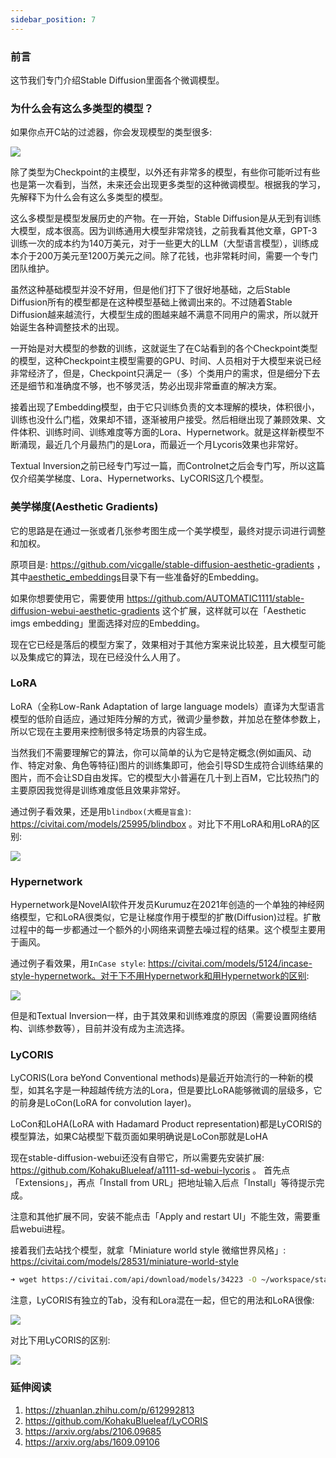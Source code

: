 ```yaml
---
sidebar_position: 7
---
```


### 前言

这节我们专门介绍Stable Diffusion里面各个微调模型。

### 为什么会有这么多类型的模型？

如果你点开C站的过滤器，你会发现模型的类型很多:

![](https://user-images.githubusercontent.com/841395/236610939-a7bbf07d-df0d-4906-88ff-068c72656348.png)

除了类型为Checkpoint的主模型，以外还有非常多的模型，有些你可能听过有些也是第一次看到，当然，未来还会出现更多类型的这种微调模型。根据我的学习，先解释下为什么会有这么多类型的模型。

这么多模型是模型发展历史的产物。在一开始，Stable Diffusion是从无到有训练大模型，成本很高。因为训练通用大模型非常烧钱，之前我看其他文章，GPT-3训练一次的成本约为140万美元，对于一些更大的LLM（大型语言模型），训练成本介于200万美元至1200万美元之间。除了花钱，也非常耗时间，需要一个专门团队维护。

虽然这种基础模型并没不好用，但是他们打下了很好地基础，之后Stable Diffusion所有的模型都是在这种模型基础上微调出来的。不过随着Stable Diffusion越来越流行，大模型生成的图越来越不满意不同用户的需求，所以就开始诞生各种调整技术的出现。

一开始是对大模型的参数的训练，这就诞生了在C站看到的各个Checkpoint类型的模型，这种Checkpoint主模型需要的GPU、时间、人员相对于大模型来说已经非常经济了，但是，Checkpoint只满足一（多）个类用户的需求，但是细分下去还是细节和准确度不够，也不够灵活，势必出现非常垂直的解决方案。

接着出现了Embedding模型，由于它只训练负责的文本理解的模块，体积很小，训练也没什么门槛，效果却不错，逐渐被用户接受。然后相继出现了兼顾效果、文件体积、训练时间、训练难度等方面的Lora、Hypernetwork。就是这样新模型不断涌现，最近几个月最热门的是Lora，而最近一个月Lycoris效果也非常好。

Textual Inversion之前已经专门写过一篇，而Controlnet之后会专门写，所以这篇仅介绍美学梯度、Lora、Hypernetworks、LyCORIS这几个模型。

### 美学梯度(Aesthetic Gradients)

它的思路是在通过一张或者几张参考图生成一个美学模型，最终对提示词进行调整和加权。

原项目是: https://github.com/vicgalle/stable-diffusion-aesthetic-gradients ，其中[aesthetic_embeddings](https://github.com/vicgalle/stable-diffusion-aesthetic-gradients/tree/main/aesthetic_embeddings)目录下有一些准备好的Embedding。

如果你想要使用它，需要使用 https://github.com/AUTOMATIC1111/stable-diffusion-webui-aesthetic-gradients 这个扩展，这样就可以在「Aesthetic imgs embedding」里面选择对应的Embedding。

现在它已经是落后的模型方案了，效果相对于其他方案来说比较差，且大模型可能以及集成它的算法，现在已经没什么人用了。

### LoRA

LoRA（全称Low-Rank Adaptation of large language models）直译为大型语言模型的低阶自适应，通过矩阵分解的方式，微调少量参数，并加总在整体参数上，所以它现在主要用来控制很多特定场景的内容生成。

当然我们不需要理解它的算法，你可以简单的认为它是特定概念(例如画风、动作、特定对象、角色等特征)图片的训练集即可，他会引导SD生成符合训练结果的图片，而不会让SD自由发挥。它的模型大小普遍在几十到上百M，它比较热门的主要原因我觉得是训练难度低且效果非常好。

通过例子看效果，还是用`blindbox(大概是盲盒)`: https://civitai.com/models/25995/blindbox 。对比下不用LoRA和用LoRA的区别:

![](https://user-images.githubusercontent.com/841395/236628218-4fcc32be-e7d5-4b1d-b61e-b0058a90f2ee.jpeg)

### Hypernetwork

Hypernetwork是NovelAI软件开发员Kurumuz在2021年创造的一个单独的神经网络模型，它和LoRA很类似，它是让梯度作用于模型的扩散(Diffusion)过程。扩散过程中的每一步都通过一个额外的小网络来调整去噪过程的结果。这个模型主要用于画风。

通过例子看效果，用`InCase style`: https://civitai.com/models/5124/incase-style-hypernetwork。对于下不用Hypernetwork和用Hypernetwork的区别:

![](https://user-images.githubusercontent.com/841395/236630209-ed9f2f7e-8e22-4591-bb5e-83a1691211ed.jpeg)

但是和Textual Inversion一样，由于其效果和训练难度的原因（需要设置网络结构、训练参数等），目前并没有成为主流选择。

### LyCORIS

LyCORIS(Lora beYond Conventional methods)是最近开始流行的一种新的模型，如其名字是一种超越传统方法的Lora，但是要比LoRA能够微调的层级多，它的前身是LoCon(LoRA for convolution layer)。

LoCon和LoHA(LoRA with Hadamard Product representation)都是LyCORIS的模型算法，如果C站模型下载页面如果明确说是LoCon那就是LoHA

现在stable-diffusion-webui还没有自带它，所以需要先安装扩展: https://github.com/KohakuBlueleaf/a1111-sd-webui-lycoris 。 首先点「Extensions」，再点「Install from URL」把地址输入后点「Install」等待提示完成。

注意和其他扩展不同，安装不能点击「Apply and restart UI」不能生效，需要重启webui进程。

接着我们去站找个模型，就拿「Miniature world style 微缩世界风格」: https://civitai.com/models/28531/miniature-world-style

``` bash
➜ wget https://civitai.com/api/download/models/34223 -O ~/workspace/stable-diffusion-webui/models/LyCORIS/miniatureV1.1c21.safetensors
```

注意，LyCORIS有独立的Tab，没有和Lora混在一起，但它的用法和LoRA很像:

![](https://user-images.githubusercontent.com/841395/236653784-775b3dba-7938-4ba2-b5db-00da64ab32a0.png)

对比下用LyCORIS的区别:

![](https://user-images.githubusercontent.com/841395/236653122-cdcf8065-9377-47b5-981e-372370eb8a63.jpeg)
### 延伸阅读

1. https://zhuanlan.zhihu.com/p/612992813
2. https://github.com/KohakuBlueleaf/LyCORIS
3. https://arxiv.org/abs/2106.09685
4. https://arxiv.org/abs/1609.09106
